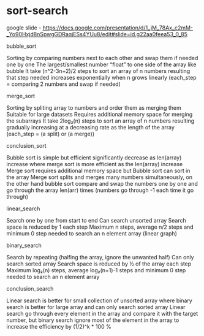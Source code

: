 # sort-search
google slide - https://docs.google.com/presentation/d/1_jM_78Ax_c2mM-_Yo90Hxjd8nSpwgGDRaqjESs4YUu8/edit#slide=id.g22aa0feea53_0_85

bubble_sort

Sorting by comparing numbers next to each other and swap them if needed one by one
The largest/smallest number “float” to one side of the array like bubble
It take (n^2-3n+2)/2 steps to sort an array of n numbers resulting that step needed increases exponentially when n grows linearly (each_step = comparing 2 numbers and swap if needed)

merge_sort

Sorting by spliting array to numbers and order them as merging them
Suitable for large datasets
Requires additional memory space for merging the subarrays
It take 2log₂(n) steps to sort an array of n numbers resulting gradually increasing at a decreasing rate as the length of the array (each_step = (a split) or (a merge))

conclusion_sort

Bubble sort is simple but efficient significantly decrease as len(array) increase where merge sort is more efficient as the len(array) increase
Merge sort requires additional memory space but Bubble sort can sort in the array
Merge sort splits and merges many numbers simultaneously, on the other hand bubble sort compare and swap the numbers one by one and go through the array len(arr) times (numbers go through -1 each time it go through)

linear_search

Search one by one from start to end
Can search unsorted array
Search space is reduced by 1 each step
Maximum n steps, average n/2 steps and minimum 0 step needed to search an n element array (linear graph)

binary_search

Search by repeating (halfing the array, ignore the unwanted half)
Can only search sorted array
Search space is reduced by ½ of the array each step
Maximum log₂(n) steps, average log₂(n+1)-1 steps and minimum 0 step needed to search an n element array

conclusion_search

Linear search is better for small collection of unsorted array where binary search is better for large array and can only search sorted array
Linear search go through every element in the array and compare it with the target number, but binary search ignore most of the element in the array to increase the efficiency by (1/2)^k * 100 %


